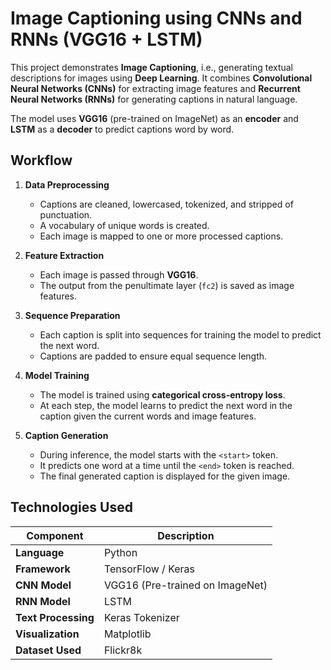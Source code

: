 # Image Captioning using CNNs and RNNs (VGG16 + LSTM)

This project demonstrates **Image Captioning**, i.e., generating textual descriptions for images using **Deep Learning**.
It combines **Convolutional Neural Networks (CNNs)** for extracting image features and **Recurrent Neural Networks (RNNs)** for generating captions in natural language.

The model uses **VGG16** (pre-trained on ImageNet) as an **encoder** and **LSTM** as a **decoder** to predict captions word by word.


##  Workflow

1. **Data Preprocessing**

   * Captions are cleaned, lowercased, tokenized, and stripped of punctuation.
   * A vocabulary of unique words is created.
   * Each image is mapped to one or more processed captions.

2. **Feature Extraction**

   * Each image is passed through **VGG16**.
   * The output from the penultimate layer (`fc2`) is saved as image features.

3. **Sequence Preparation**

   * Each caption is split into sequences for training the model to predict the next word.
   * Captions are padded to ensure equal sequence length.

4. **Model Training**

   * The model is trained using **categorical cross-entropy loss**.
   * At each step, the model learns to predict the next word in the caption given the current words and image features.

5. **Caption Generation**

   * During inference, the model starts with the `<start>` token.
   * It predicts one word at a time until the `<end>` token is reached.
   * The final generated caption is displayed for the given image.


## Technologies Used

| Component           | Description                                  |
| ------------------- | -------------------------------------------- |
| **Language**        | Python                                       |
| **Framework**       | TensorFlow / Keras                           |
| **CNN Model**       | VGG16 (Pre-trained on ImageNet)              |
| **RNN Model**       | LSTM                                         |
| **Text Processing** | Keras Tokenizer                              |
| **Visualization**   | Matplotlib                                   |
| **Dataset Used**    | Flickr8k                                     |





